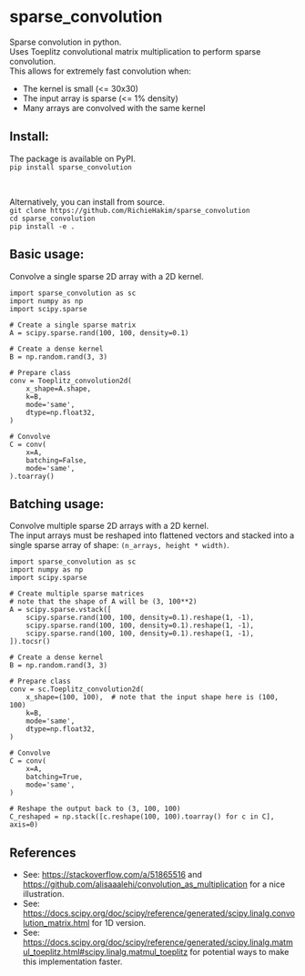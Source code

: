 # sparse_convolution
Sparse convolution in python. \
Uses Toeplitz convolutional matrix multiplication to perform sparse convolution. \
This allows for extremely fast convolution when: 
- The kernel is small (<= 30x30)
- The input array is sparse (<= 1% density)
- Many arrays are convolved with the same kernel

## Install: 
The package is available on PyPI. \
`pip install sparse_convolution`

<br>

Alternatively, you can install from source. \
`git clone https://github.com/RichieHakim/sparse_convolution` \
`cd sparse_convolution` \
`pip install -e .` 


## Basic usage: 
Convolve a single sparse 2D array with a 2D kernel.
```
import sparse_convolution as sc
import numpy as np
import scipy.sparse

# Create a single sparse matrix
A = scipy.sparse.rand(100, 100, density=0.1)

# Create a dense kernel
B = np.random.rand(3, 3)

# Prepare class
conv = Toeplitz_convolution2d(
    x_shape=A.shape,
    k=B,
    mode='same',
    dtype=np.float32,
)

# Convolve
C = conv(
    x=A,
    batching=False,
    mode='same',
).toarray()
```


## Batching usage: 
Convolve multiple sparse 2D arrays with a 2D kernel. \
The input arrays must be reshaped into flattened vectors and stacked into a single sparse array of shape: `(n_arrays, height * width)`. 
```
import sparse_convolution as sc
import numpy as np
import scipy.sparse

# Create multiple sparse matrices
# note that the shape of A will be (3, 100**2)
A = scipy.sparse.vstack([
    scipy.sparse.rand(100, 100, density=0.1).reshape(1, -1),
    scipy.sparse.rand(100, 100, density=0.1).reshape(1, -1),
    scipy.sparse.rand(100, 100, density=0.1).reshape(1, -1),
]).tocsr()

# Create a dense kernel
B = np.random.rand(3, 3)

# Prepare class
conv = sc.Toeplitz_convolution2d(
    x_shape=(100, 100),  # note that the input shape here is (100, 100)
    k=B,
    mode='same',
    dtype=np.float32,
)

# Convolve
C = conv(
    x=A,
    batching=True,
    mode='same',
)

# Reshape the output back to (3, 100, 100)
C_reshaped = np.stack([c.reshape(100, 100).toarray() for c in C], axis=0)
```

## References
- See: https://stackoverflow.com/a/51865516 and https://github.com/alisaaalehi/convolution_as_multiplication
    for a nice illustration.
- See: https://docs.scipy.org/doc/scipy/reference/generated/scipy.linalg.convolution_matrix.html 
    for 1D version.
- See: https://docs.scipy.org/doc/scipy/reference/generated/scipy.linalg.matmul_toeplitz.html#scipy.linalg.matmul_toeplitz 
    for potential ways to make this implementation faster.

